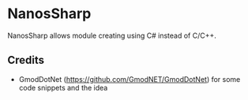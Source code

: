 # NanosSharp
NanosSharp allows module creating using C# instead of C/C++.

## Credits
- GmodDotNet (https://github.com/GmodNET/GmodDotNet) for some code snippets and the idea
